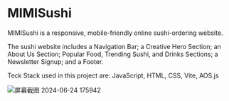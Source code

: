 # MIMISushi

MIMISushi is a responsive, mobile-friendly online sushi-ordering website. 

The sushi website includes a Navigation Bar; a Creative Hero Section; an About Us Section; Popular Food, Trending Sushi, and Drinks Sections; a Newsletter Signup; and a Footer. 

Teck Stack used in this project are: JavaScript, HTML, CSS, Vite, AOS.js


![屏幕截图 2024-06-24 175942](https://github.com/misturiii/MIMISushi/assets/105870653/43b737b7-809a-4343-bc0a-2d8620e72cf3)
